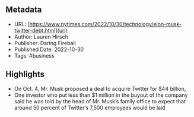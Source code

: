 ## Metadata
* URL: [https://www.nytimes.com/2022/10/30/technology/elon-musk-twitter-debt.html](url)
* Author: Lauren Hirsch
* Publisher: Daring Fireball
* Published Date: 2022-10-30
* Tags: #business

## Highlights
* On Oct. 4, Mr. Musk proposed a deal to acquire Twitter for $44 billion,
* One investor who put less than $1 million in the buyout of the company said he was told by the head of Mr. Musk’s family office to expect that around 50 percent of Twitter’s 7,500 employees would be laid
